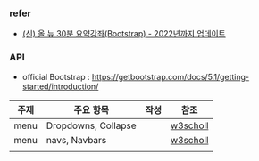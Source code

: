 ### refer

- [(신) 올 뉴 30분 요약강좌(Bootstrap) - 2022년까지 업데이트](https://youtu.be/2znzBerWyWU)

### API

- official Bootstrap : https://getbootstrap.com/docs/5.1/getting-started/introduction/

| 주제 | 주요 항목 | 작성 | 참조 |
| :---: | --- |  --- | :---: |
|menu| Dropdowns, Collapse | | [w3scholl](https://www.w3schools.com/bootstrap5/bootstrap_dropdowns.php) |
|menu| navs, Navbars | | [w3scholl](https://www.w3schools.com/bootstrap5/bootstrap_navs.php) |
| | | | |

